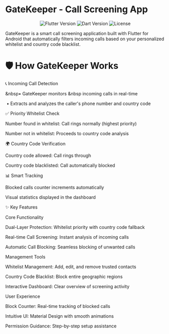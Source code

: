 # GateKeeper - Call Screening App

<p align="center"> <img src="https://img.shields.io/badge/Flutter-3.19-blue?style=flat&logo=flutter" alt="Flutter Version"> <img src="https://img.shields.io/badge/Dart-3.1-blue?style=flat&logo=dart" alt="Dart Version"> <img src="https://img.shields.io/badge/License-MIT-green?style=flat" alt="License"> </p>

 GateKeeper is a smart call screening application built with Flutter for Android that automatically filters incoming calls based on your personalized whitelist and country code blacklist.

 # 🛡️ How GateKeeper Works

📞 Incoming Call Detection

 &nbsp• GateKeeper monitors &nbsp incoming calls in real-time

 &nbsp;• Extracts and analyzes the caller's phone number and country code

✅ Priority Whitelist Check

   Number found in whitelist: Call rings normally (highest priority)

   Number not in whitelist: Proceeds to country code analysis

🌍 Country Code Verification

   Country code allowed: Call rings through

   Country code blacklisted: Call automatically blocked

📊 Smart Tracking

   Blocked calls counter increments automatically

   Visual statistics displayed in the dashboard

 ✨ Key Features
 
Core Functionality

Dual-Layer Protection: Whitelist priority with country code fallback

Real-time Call Screening: Instant analysis of incoming calls

Automatic Call Blocking: Seamless blocking of unwanted calls

Management Tools

Whitelist Management: Add, edit, and remove trusted contacts

Country Code Blacklist: Block entire geographic regions

Interactive Dashboard: Clear overview of screening activity

User Experience

Block Counter: Real-time tracking of blocked calls

Intuitive UI: Material Design with smooth animations

Permission Guidance: Step-by-step setup assistance
